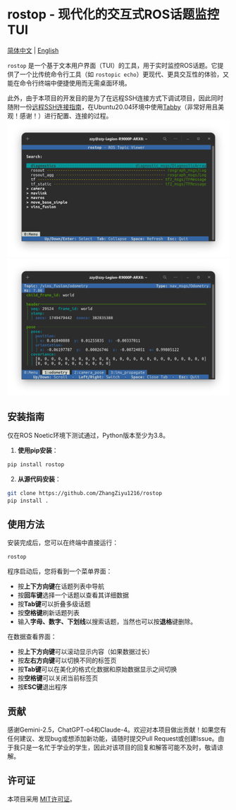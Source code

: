 # rostop - 现代化的交互式ROS话题监控TUI

[简体中文](README.md)  |  [English](README_en.md)

`rostop` 是一个基于文本用户界面（TUI）的工具，用于实时监控ROS话题。它提供了一个比传统命令行工具（如 `rostopic echo`）更现代、更具交互性的体验，又能在命令行终端中便捷使用而无需桌面环境。  

此外，由于本项目的开发目的是为了在远程SSH连接方式下调试项目，因此同时随附一份[远程SSH连接指南](remote_SSH_guidance/远程SSH配置指南.md)，在Ubuntu20.04环境中使用[Tabby](https://github.com/Eugeny/tabby)（非常好用且美观！感谢！）进行配置、连接的过程。
![rostop-菜单界面](image1.png)
![rostop-话题界面](image2.png)

## 安装指南

仅在ROS Noetic环境下测试通过，Python版本至少为3.8。
1.  **使用pip安装**：
```bash
pip install rostop
```
2.  **从源代码安装**：   
```bash
git clone https://github.com/ZhangZiyu1216/rostop
pip install .
```
## 使用方法

安装完成后，您可以在终端中直接运行：
```bash
rostop
```

程序启动后，您将看到一个菜单界面：
*   按**上下方向键**在话题列表中导航
*   按**回车键**选择一个话题以查看其详细数据
*   按**Tab键**可以折叠多级话题
*   按**空格键**刷新话题列表
*   输入**字母、数字、下划线**以搜索话题，当然也可以按**退格**键删除。

在数据查看界面：  
*   按**上下方向键**可以滚动显示内容（如果数据过长）
*   按**左右方向键**可以切换不同的标签页
*   按**Tab键**可以在美化的格式化数据和原始数据显示之间切换
*   按**空格键**可以关闭当前标签页
*   按**ESC键**退出程序

## 贡献

感谢Gemini-2.5，ChatGPT-o4和Claude-4。欢迎对本项目做出贡献！如果您有任何建议、发现bug或想添加新功能，请随时提交Pull Request或创建Issue。由于我只是一名忙于学业的学生，因此对该项目的回复和解答可能不及时，敬请谅解。

## 许可证

本项目采用 [MIT许可证](LICENSE)。
